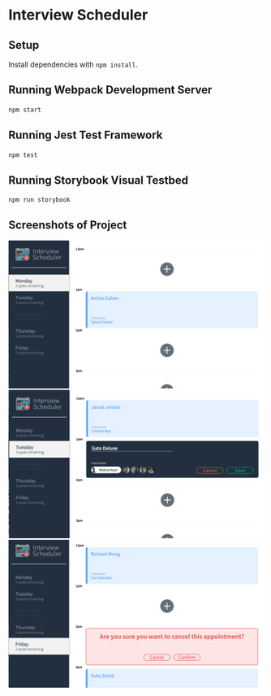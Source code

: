 # Interview Scheduler

## Setup

Install dependencies with `npm install`.

## Running Webpack Development Server

```sh
npm start
```

## Running Jest Test Framework

```sh
npm test
```

## Running Storybook Visual Testbed

```sh
npm run storybook
```
## Screenshots of Project

!["booked appointment"](docs/scheduler_booked_appt.png)
!["create new appointment and select interviewer"](docs/scheduler_create_appt.png)
!["cancel appointment"](docs/scheduler_cancel_appt.png)